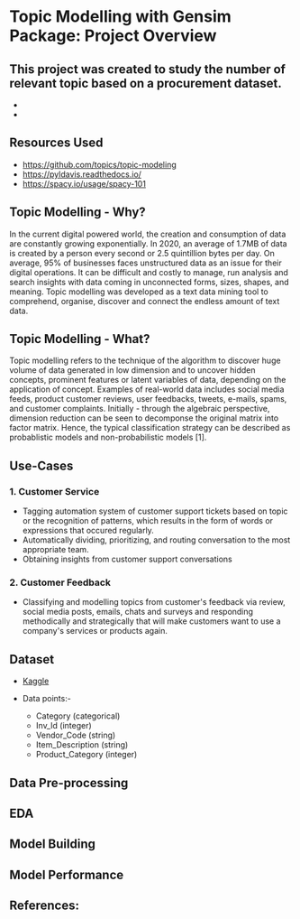 # Topic Modelling with Gensim Package: Project Overview

This project was created to study the number of relevant topic based on a procurement dataset.
- 
-
-

## Resources Used
- https://github.com/topics/topic-modeling
- https://pyldavis.readthedocs.io/
- https://spacy.io/usage/spacy-101

## Topic Modelling - Why?
 
In the current digital powered world, the creation and consumption of data are constantly growing exponentially. In 2020, an average of 1.7MB of data is created by a person every second or 2.5 quintillion bytes per day. On average, 95% of businesses faces unstructured data as an issue for their digital operations. It can be difficult and costly to manage, run analysis and search insights with data coming in unconnected forms, sizes, shapes, and meaning. Topic modelling was developed as a text data mining tool to comprehend, organise, discover and connect the endless amount of text data. 

## Topic Modelling - What?

Topic modelling refers to the technique of the algorithm to discover huge volume of data generated in low dimension and to uncover hidden concepts, prominent features or latent variables of data, depending on the application of concept. Examples of real-world data includes social media feeds, product customer reviews, user feedbacks, tweets, e-mails, spams, and customer complaints. Initially - through the algebraic perspective, dimension reduction can be seen to decomponse the original matrix into factor matrix. Hence, the typical classification strategy can be described as probablistic models and non-probabilistic models [1].  

## Use-Cases
### 1. Customer Service
+ Tagging automation system of customer support tickets based on topic or the recognition of patterns, which results in the form of words or expressions that occured regularly.
+ Automatically dividing, prioritizing, and routing conversation to the most appropriate team.
+ Obtaining insights from customer support conversations

### 2. Customer Feedback
+ Classifying and modelling topics from customer's feedback via review, social media posts, emails, chats and surveys and responding methodically and strategically that will make customers want to use a company's services or products again. 

## Dataset
- [Kaggle](https://www.kaggle.com/nikhil1011/product-category-from-invoice/data)

- Data points:-
  - Category (categorical) 
  - Inv_Id (integer)
  - Vendor_Code (string)
  - Item_Description (string)
  - Product_Category (integer)

## Data Pre-processing

## EDA

## Model Building

## Model Performance

## References:



